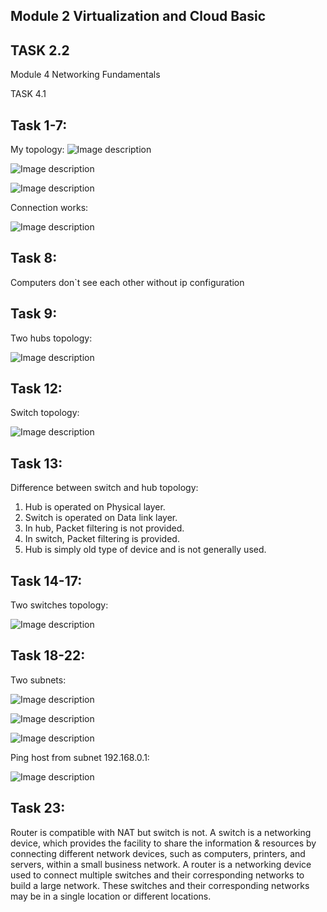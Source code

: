 ## Module 2 Virtualization and Cloud Basic
## TASK 2.2


Module 4 Networking Fundamentals

TASK 4.1

## Task 1-7:

My topology:
![Image description](./4.1/1.png)

![Image description](./4.1/2.png)

![Image description](./4.1/3.png)

Connection works:

![Image description](./4.1/4.png)

## Task 8:
Computers don`t see each other without ip configuration

## Task 9:

Two hubs topology:

![Image description](./4.1/6.png)

## Task 12:

Switch topology:

![Image description](./4.1/8.png)

## Task 13:

Difference between switch and hub topology:
1. Hub is operated on Physical layer.
2. Switch is operated on Data link layer.
3. In hub, Packet filtering is not provided.
4. In switch, Packet filtering is provided.
5. Hub is simply old type of device and is not generally used.

## Task 14-17:

Two switches topology:

![Image description](./4.1/9.png)

## Task 18-22:
Two subnets:

![Image description](./4.1/10.png)

![Image description](./4.1/11.png)

![Image description](./4.1/13.png)

Ping host from subnet 192.168.0.1:

![Image description](./4.1/12.png)

## Task 23:

Router is compatible with NAT but switch is not.
A switch is a networking device, which provides the facility to share the information & resources by connecting different network devices, such as computers, printers, and servers, within a small business network. A router is a networking device used to connect multiple switches and their corresponding networks to build a large network. These switches and their corresponding networks may be in a single location or different locations.
